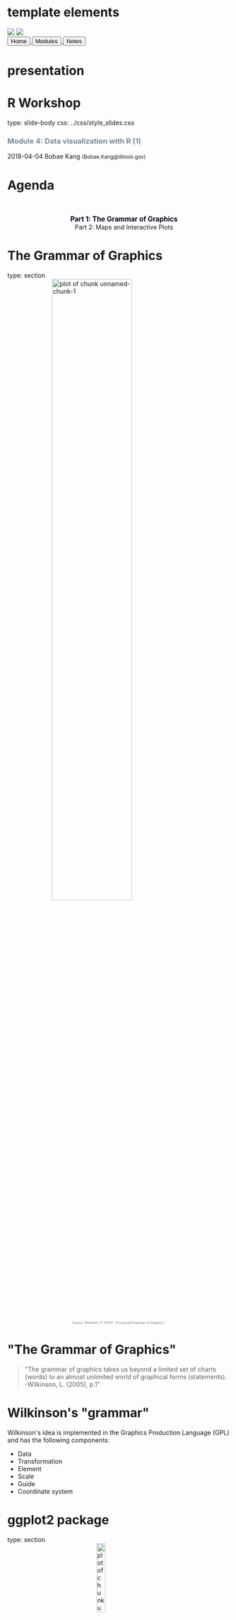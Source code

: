 # template elements
<div class="header"></div>
<div class="footer"></div>
<img src="../images/icjia.png" class="logo"></img>
<img src="../images/il_seal.gif" class="seal"></img>
<div class="buttons">
<a href="../index.html">
  <button type="button">Home</button>
</a>
<a href="../modules.html">
  <button type="button">Modules</button>
</a>
<a href="../notes/module4_notes1.html">
  <button type="button">Notes</button>
</a>
</div>
<link href="https://fonts.googleapis.com/css?family=Oswald" rel="stylesheet">





# presentation
R Workshop
========================================================
type: slide-body
css: ../css/style_slides.css
<h3 style="color: #789">Module 4: Data visualization with R (1)</h3>  
2018-04-04  
Bobae Kang  
<small>(Bobae.Kang@illinois.gov)</small>  


Agenda
========================================================
<div style="text-align:center; margin-top:10%;">
<ul style="list-style: none">
<li style="color: #00061a; font-size: 1.1em; font-weight:700">
  Part 1: The Grammar of Graphics</li>
<li>
  Part 2: Maps and Interactive Plots</li>
</div>


The Grammar of Graphics 
========================================================
type: section
<img src="../images/grammar-of-graphics1.png" title="plot of chunk unnamed-chunk-1" alt="plot of chunk unnamed-chunk-1" width="60%" style="display: block; margin: auto; box-shadow: none;" />
<p style="font-size:0.5em; text-align: center; color: #777;">
Source: Wickham, H. (2010). "A Layered Grammar of Graphics."
</p>



"The Grammar of Graphics"
========================================================
> "The grammar of graphics takes us beyond a limited set of charts (words) to an almost unlimited world of graphical forms (statements). <br>-Wilkinson, L. (2005), p.1"


Wilkinson's "grammar"
========================================================
Wilkinson's idea is implemented in the Graphics Production Language (GPL) and has the following components:

* Data
* Transformation
* Element
* Scale
* Guide
* Coordinate system


ggplot2 package
========================================================
type: section
<img src="../images/ggplot2.png" title="plot of chunk unnamed-chunk-2" alt="plot of chunk unnamed-chunk-2" width="20%" style="display: block; margin: auto; box-shadow: none;" />
<p style="font-size:0.5em; text-align: center; color: #777;">
Source: <a href="https://d33wubrfki0l68.cloudfront.net/0ab849ed51b0b866ef6895c253d3899f4926d397/dbf0f/images/hex-ggplot2.png">tidyverse.com</a>
</p>


Motivation
========================================================
> This article proposes an alternative parameterization of the [graphical] grammar, based around the idea of building up a graphic from multiple layers of data. The grammar differs from Wilkinson's in its arrangement of the components, the development of a hierarchy of defaults, and in that it is embedded inside another programming language.<br>-Wickham, H. (2010), p.4


Comparison
========================================================
<img src="../images/grammar-of-graphics2.png" title="plot of chunk unnamed-chunk-3" alt="plot of chunk unnamed-chunk-3" width="60%" style="display: block; margin: auto; box-shadow: none;" />
<p style="font-size:0.5em; text-align: center; color: #777;">
Source: Wickham, H. (2010). "A Layered Grammar of Graphics."
</p>


Basic components
========================================================
* Data and aesthetic mappings
* Geometic objects
* Labels


Data and aesthetic mappings
========================================================

```r
# data and aesthetics
ggplot(data, mapping = aes(x, y, ...))
```
* `data` is a data frame object (or its variant)
* `mapping` defines aesthetic mappings of data
    * input is an output of the `aes()` function 
    * `x` and `y` are columns in `data` input to be mapped to the x-axis and y-axis
    
    
========================================================
**`aes` components**

|`aes` component |Description        |Input                                                  |
|:---------------|:------------------|:------------------------------------------------------|
|`colour`        |Border color       |Name (`"red"`), rgb specification (`#FF0000`), or `NA` |
|`fill`          |Fill color         |Name (`"red"`), rgb specification (`#FF0000`), or `NA` |
|`shape`         |Shape of a point   |An integer value 0 to 24, or `NA`                      |
|`linetype`      |Linetype           |An integer value 0 to 6 or a string                    |
|`size`          |Size of line/point |A non-negative numeric value                           |
|`alpha`         |Transparency       |A numeric value 0 to 1                                 |


========================================================
<br>
**`ggplot2` aesthetics**
<br><br>
<img src="../images/ggplot2_aesthetics.png" title="plot of chunk unnamed-chunk-6" alt="plot of chunk unnamed-chunk-6" width="80%" style="display: block; margin: auto; box-shadow: none;" />
<p style="font-size:0.5em; text-align: center; color: #777;">
Source: <a href="http://serialmentor.com/dataviz/aesthetic-mapping.html">Figure 1.1</a> in Wilke, C. (n.d).<span style="font-style:italic">Data Visualiation</span>.
</p>


========================================================
<br>
**`shape` values**
<br><br>
<img src="../images/ggplot2_shapes.png" title="plot of chunk unnamed-chunk-7" alt="plot of chunk unnamed-chunk-7" width="60%" style="display: block; margin: auto; box-shadow: none;" />
<p style="font-size:0.5em; text-align: center; color: #777;">
Source: Tidyverse. (n.d.). <a href="http://ggplot2.tidyverse.org/articles/ggplot2-specs.html">"Aesthetic specifications"</a>. <span style="font-style:italic">ggplot2.tidyverse.org</span>.
</p>


========================================================
<br>
**`linetype` values**
<br><br>
<img src="../images/ggplot2_linetypes.png" title="plot of chunk unnamed-chunk-8" alt="plot of chunk unnamed-chunk-8" width="60%" style="display: block; margin: auto; box-shadow: none;" />
<p style="font-size:0.5em; text-align: center; color: #777;">
Source: Tidyverse. (n.d.). <a href="http://ggplot2.tidyverse.org/articles/ggplot2-specs.html">"Aesthetic specifications"</a>. <span style="font-style:italic">ggplot2.tidyverse.org</span>.
</p>


Geometric objects
========================================================

```r
# adding one or more geometric objects
ggplot(data, aes(x, y, ...)) +
  geom_*()

# with geom_specific `aes`
ggplot(data) +
  geom_*(aes(x, y, ...))
```
* There are many geometric objects, or `geom`s for different graph types:
* Each `geom` can take its own `mapping` input
    * Default is inheriting `mapping` input from `ggplot()`
    * All `aes` specifications can be directly provided for each `geom`


========================================================
**Basic `geom`s**

|geom                       |Description              |Input                           |
|:--------------------------|:------------------------|:-------------------------------|
|`geom_histogram`           |Histograms               |Continous `x`                   |
|`geom_bar`                 |Bar plot with frequncies |Discrete `x`                    |
|`geom_col`                 |Bar plot with values     |Discrete x and continuous `y`   |
|`geom_point`               |Points/scattorplots      |Discrete/continuous `x` and `y` |
|`geom_jitter`              |Jittered points          |Discrete/continuous `x` and `y` |
|`geom_line`                |Line plots               |Discrete/continuous x and y     |
|`geom_abline`              |Reference line           |`intercept` and `slope` value   |
|`geom_hline`, `geom_vline` |Reference lines          |`xintercept` or `yintercept`    |


========================================================

```r
# geom histogram example
data <- ispcrime %>% filter(year == 2015, county != "Cook")
ggplot(data, aes(violentCrime)) +
  geom_histogram()
```

![plot of chunk unnamed-chunk-11](module4_slides1-figure/unnamed-chunk-11-1.png)


========================================================

```r
# geom col example
data <- ispcrime %>% filter(county == "Cook") %>% gather("type", "count", murder:aggAssault)
ggplot(data, aes(type, count, fill = type)) +
  geom_col(width = 0.8)
```

![plot of chunk unnamed-chunk-12](module4_slides1-figure/unnamed-chunk-12-1.png)


========================================================

```r
# geom point example
data <- ispcrime %>% filter(county != "Cook") %>% left_join(regions)
ggplot(data, aes(violentCrime, propertyCrime, color = region)) +
  geom_point(aes(size = violentCrime + propertyCrime), alpha = .5)
```

![plot of chunk unnamed-chunk-13](module4_slides1-figure/unnamed-chunk-13-1.png)


========================================================

```r
# geom line example
data <- ispcrime %>% filter(county == "Cook")
ggplot(data, aes(year, violentCrime)) +
  geom_line(color = "maroon", size = 1.5) +
  geom_hline(yintercept = mean(data$violentCrime), linetype = "longdash")
```

![plot of chunk unnamed-chunk-14](module4_slides1-figure/unnamed-chunk-14-1.png)


========================================================
**Other `geom`s**

|geom                      |Description                         |Input                   |
|:-------------------------|:-----------------------------------|:-----------------------|
|`geom_density`            |Smoothed density estimates          |Continous `x`           |
|`geom_density2d`          |Contours of a 2-d density estimates |Continous `x`           |
|`geom_boxplot`            |Box plots                           |Disc. `x` and cont. `y` |
|`geom_smooth`             |Smoothed conditional means          |                        |
|`geom_text`, `geom_label` |Text                                |                        |
|`geom_polygon`            |Polygons                            |                        |

* See [the official reference page](http://ggplot2.tidyverse.org/reference/index.html#section-layer-geoms) for the full list of `geom`s.


Labels
========================================================

```r
# adding labels
plot + labs(title, subtitle, caption, x, y, ...)
```
* Each argument of `labs()` take a character vector of length 1
    * `title` and `subtitle` appear at the top-left.
    * `caption` appears at the bottom-right
    * `x` and `y` are for x-axis and y-axis names
* Adjusting the position and style of labels is handled via `theme()`


========================================================
**alternatively ...**

```r
plot +
  xlab(label) +
  ylab(label) +
  ggtitle(label, subtitle = NULL)
```
* Each argument of the `labs()` can be added with a separate function.
    * `xlab()` is for x-axis name
    * `ylab()` is for y-axis name
    * `ggtitle()` is for plot title and subtitle


========================================================



```r
# a generic example with title, subtitle, and axes names
plot +
  labs(
    title = "This is plot title", subtitle = "This is plot subtitle",
    x = "x-axis here", y = "y-axis here",
    caption = "(and caption...)"
  )
```

![plot of chunk unnamed-chunk-19](module4_slides1-figure/unnamed-chunk-19-1.png)


========================================================

```r
# a title with mathematical expressions
plot +
  ggtitle(label = expression(paste("Another plot title with math expressions like ", pi, " and ", sigma^{2})))
```

![plot of chunk unnamed-chunk-20](module4_slides1-figure/unnamed-chunk-20-1.png)


Additional components
========================================================
* Scales
* Guides
* Facets
* Coordinate systems
* Themes


Scales
========================================================
* Scales control "the details of how data values are translated to visual properties"
* Scale limits
* Position scales (discrete, continuous, datetime)
* Others


========================================================
**Scale limits**

```r
plot +
  xlim(...) +
  ylim(...) +
  lims(...)
```
* `xlim()` changes x-axis limits
* `ylim()` changes y-axis limits
* `lims()` is a general function to change limits
* `...` in `xlim()` and `ylim()` are numeric values to set lower and upper limit for the corresponding axis
* `...` in `lims()` is a name-value pair, where the name is an aesthetic and the value is either a length-2 numeric, a character, a factor, or a datetime 


========================================================

```r
# limit x axis to 2000 at the top;
# this removes points with violentCrime > 2000
plot + xlim(NA, 2000)
```

![plot of chunk unnamed-chunk-22](module4_slides1-figure/unnamed-chunk-22-1.png)


========================================================
**Position scales (continuous)**

```r
scale_x_continuous(..., expand = waiver(), trans = "identity", position = "bottom")
scale_y_continuous(..., expand = waiver(), trans = "identity", position = "left")

# shortcuts for common transformations
scale_x_log10(...)
scale_y_log10(...)

scale_x_sqrt(...)
scale_y_sqrt(...)

scale_x_reverse(...)
scale_y_reverse(...)
```


========================================================
**Common scale_* arguments**

|Argument |Description                                                                            |
|:--------|:--------------------------------------------------------------------------------------|
|`name`   |a name of the scale, used as the axis label or the legend title                        |
|`breaks` |controls the breaks in the guide, which can be a character vector                      |
|`labels` |controls the lable for each break; its input must be the same length as `breaks` input |
|`limits` |a character vector specifying the data range for the scale                             |

========================================================
**Position scales (discrete)**

```r
scale_x_discrete(..., expand = waiver(), position = "bottom")
scale_y_discrete(..., expand = waiver(), position = "left")
```

**Position scales (datetime)**

```r
scale_x_date(...)
scale_y_date(...)

scale_x_datetime(...)
scale_y_datetime(...)

scale_x_time(...)
scale_y_time(...)
```


========================================================

```r
# apply the log 10 scale to the y-axis 
plot + scale_y_log10()
```

![plot of chunk unnamed-chunk-27](module4_slides1-figure/unnamed-chunk-27-1.png)


========================================================
**Custom scale "manuals"**

```r
scale_*_manual(name, breaks, labels, limits, ..., values)
```
* Scale manuals is used to create my own discrete scale
* "Manual" is available for:
    * `colour`
    * `fill`
    * `size`
    * `shape`
    * `linetype`
    * `alpha`


========================================================

```r
plot + scale_color_manual(
  name = "",
  breaks = c("Central", "Northern", "Southern"),
  labels = c("Central region", "Northern region", "Southern region"),
  values = c("#00ffff", "#ffff00", "#ff00ff")
)
```

![plot of chunk unnamed-chunk-29](module4_slides1-figure/unnamed-chunk-29-1.png)

========================================================
**Other custom scales**

`ggplot2` offers many more functions to customize scales.

See the full documentation on scales [here](http://ggplot2.tidyverse.org/reference/#section-scales).


Guides
========================================================

```r
guides(...)
guide_legend(...)
guide_colourbar() # equivalent to guide_colorbar()
```
* `guides` can be used to set (or remove) guides for each scale
* `guide_legend()` can be used to specify the legend components for each visual properties (e.g. `colour`, `size`, `alpha`, etc.)
* `guide_colourbar()` or `guide_colorbar()` controls the continous color bar
* `guide_legned()` and `guide_colourbar()` can be used as an input for each scale argument in `guide()`


========================================================

```r
plot + guides(
  colour = guide_legend(title = "Region", title.position = "bottom"),
  size = FALSE
)
```

![plot of chunk unnamed-chunk-31](module4_slides1-figure/unnamed-chunk-31-1.png)



Coordinate systems
========================================================

```r
plot + coord_cartesian()
```

* The default system is `coord_cartesian`
  * Can be tweatked with: `coord_fixed`, `coord_flip`, `coord_map` and `coord_trans`
* An alternative, polar coordiante system can be used with `coord_polar`
  * Most commonly used for creating a pie chart


========================================================




```r
# default plot
plot
```

![plot of chunk unnamed-chunk-34](module4_slides1-figure/unnamed-chunk-34-1.png)


========================================================

```r
# with coord_flip()
plot + coord_flip()
```

![plot of chunk unnamed-chunk-35](module4_slides1-figure/unnamed-chunk-35-1.png)


========================================================

```r
# pie chart with coord_polar()
ggplot(ispcrime %>% filter(county == "Cook") %>% gather("type", "count", murder:aggAssault), aes("", count, fill = type)) +
  geom_col(width = 1) +
  coord_polar("y")
```

![plot of chunk unnamed-chunk-36](module4_slides1-figure/unnamed-chunk-36-1.png)


Facets
========================================================

```r
plot + facet_grid(facets, scales, ...)
plot + facet_wrap(facets, nrow, ncol, scales, ...)
```
* A great way to visualize multi-dimensional data as a series of 2D graphes
* `facets` input takes a "formula" according to which the faceting is applied


========================================================
**facet_grid vs facet_wrap**

* `facet_grid()` and `facet_wrap()` are mostly similar to each other
* However, they differ where:
    * `facet_grid()` facets the plot with a variable in a single direction (horizontal or vertical)
    * `facet_wrap()` simply places the facets next to each other and wraps them accoridng to the provided number of columns and/or rows.


========================================================
**facet formulas**

|Type |Formula               |Description                          |
|:----|:---------------------|:------------------------------------|
|Grid |`facet_grid(. ~ x)`   |Facet horizontally across `x` values |
|Grid |`facet_grid(y ~ .)`   |Facet vertically across `y` values   |
|Grid |`facet_grid(y ~ x)`   |Facet 2-dimensionally                |
|Wrap |`facet_wrap(~ x)`     |Facet across `x` values              |
|Wrap |`facet_wrap(~ x + y)` |Facet across `x` and `y` values      |


========================================================




```r
# facet_grid horizontal
plot + facet_grid(. ~ region)
```

![plot of chunk unnamed-chunk-40](module4_slides1-figure/unnamed-chunk-40-1.png)


========================================================

```r
# facet_grid horizontal with free scales
plot + facet_grid(. ~ region, scales = "free")
```

![plot of chunk unnamed-chunk-41](module4_slides1-figure/unnamed-chunk-41-1.png)


========================================================

```r
# facet_grid vertical
plot + facet_grid(year ~ .)
```

![plot of chunk unnamed-chunk-42](module4_slides1-figure/unnamed-chunk-42-1.png)


========================================================

```r
# facet_grid two-dimensional
plot + facet_grid(year ~ region)
```

![plot of chunk unnamed-chunk-43](module4_slides1-figure/unnamed-chunk-43-1.png)


========================================================

```r
# facet wrap
plot + facet_wrap(~ year)
```

![plot of chunk unnamed-chunk-44](module4_slides1-figure/unnamed-chunk-44-1.png)


========================================================

```r
# facet wrap with specified nrow/ncol
plot + facet_wrap(~ year, ncol = 3)
```

![plot of chunk unnamed-chunk-45](module4_slides1-figure/unnamed-chunk-45-1.png)


========================================================

```r
# facet wrap with multiple variables
plot + facet_wrap(~ year + region, ncol = 3)
```

![plot of chunk unnamed-chunk-46](module4_slides1-figure/unnamed-chunk-46-1.png)


Themes
========================================================

```r
# themes
plot + theme_gray(base_size = 11, base_family = "")
```
* `ggplot2` offers several predefined themes
    * the default theme is `theme_gray()` (or `theme_grey()`)
    * `base_size` controls the base font size
    * `base_family` controls the base font family ("serif", "sans", "mono")
* `ggthemes` pacakge offers additional predefined themes


========================================================


```r
plot + theme_gray() # this is the default
```

![plot of chunk unnamed-chunk-49](module4_slides1-figure/unnamed-chunk-49-1.png)


========================================================

```r
plot + theme_bw()
```

![plot of chunk unnamed-chunk-50](module4_slides1-figure/unnamed-chunk-50-1.png)


========================================================

```r
plot + theme_linedraw()
```

![plot of chunk unnamed-chunk-51](module4_slides1-figure/unnamed-chunk-51-1.png)


========================================================

```r
plot + theme_light()
```

![plot of chunk unnamed-chunk-52](module4_slides1-figure/unnamed-chunk-52-1.png)


========================================================

```r
plot + theme_dark()
```

![plot of chunk unnamed-chunk-53](module4_slides1-figure/unnamed-chunk-53-1.png)


========================================================

```r
plot + theme_minimal()
```

![plot of chunk unnamed-chunk-54](module4_slides1-figure/unnamed-chunk-54-1.png)


========================================================

```r
plot + theme_classic()
```

![plot of chunk unnamed-chunk-55](module4_slides1-figure/unnamed-chunk-55-1.png)


========================================================

```r
plot + theme_void()
```

![plot of chunk unnamed-chunk-56](module4_slides1-figure/unnamed-chunk-56-1.png)


========================================================

```r
plot + ggthemes::theme_economist()
```

![plot of chunk unnamed-chunk-57](module4_slides1-figure/unnamed-chunk-57-1.png)


========================================================

```r
plot + ggthemes::theme_fivethirtyeight()
```

![plot of chunk unnamed-chunk-58](module4_slides1-figure/unnamed-chunk-58-1.png)


========================================================

```r
plot + ggthemes::theme_hc()
```

![plot of chunk unnamed-chunk-59](module4_slides1-figure/unnamed-chunk-59-1.png)


========================================================

```r
plot + ggthemes::theme_solarized()
```

![plot of chunk unnamed-chunk-60](module4_slides1-figure/unnamed-chunk-60-1.png)


========================================================

```r
plot + theme(...)
```
* `theme` has arguments to control and motify individual components of a plot theme:
    * all line, rectangular, text and title elements
    * aspect ratio of the panel
    * axis title, text, ticks, and lines
    * legend background, margin, text, title, position, and more
    * panel aspect ratio, border, and grid lines
    * and more
* Read the full documentation [here](http://ggplot2.tidyverse.org/reference/theme.html)


ggplot2 resources
========================================================
* `ggplot2` official [reference](http://ggplot2.tidyverse.org/reference/index.html)
* ["Data Visualization Cheat Sheet"](https://github.com/rstudio/cheatsheets/raw/master/data-visualization-2.1.pdf) by RStudio
* [*R Graphics Cookbook*](http://www.cookbook-r.com/Graphs/) by Winston Chang
* [`ggplot2` tutorials in *r-statistics.co*](http://r-statistics.co/ggplot2-Tutorial-With-R.html) by Selva Prabhakaran
* Extending `ggplot2`:
    * [*`ggplot2` extentions*](http://www.ggplot2-exts.org/index.html) website by Daniel Emaasit


Questions?
========================================================
type: section
<img src="https://media.tenor.com/images/4ea52aade3c0ee8cdf2ec81f0dae34ff/tenor.gif" title="plot of chunk unnamed-chunk-62" alt="plot of chunk unnamed-chunk-62" width="40%" style="display: block; margin: auto; box-shadow: none;" />
<p style="font-size:0.5em; text-align:center; color: #777;">
Source: <a href="https://tenor.com/view/mario-question-block-super-mario-gif-7732885">tenor.com</a>
</p>


========================================================
References
<ul style="font-size: 0.6em; list-style-type:none">
  <li>Grolemund, G. & Wickham, H. (2017).<a href="http://r4ds.had.co.nz/data-visualisation.html">"Data visualization"</a>. <span style="font-style:italic">R for Data Science</span></li>
  <li>Tidyverse. (n.d.). <a href="http://ggplot2.tidyverse.org/reference">"References"</a>. <span style="font-style:italic">ggplot2.tidyverse.org</span></li>
  <li>Wickham, H. (2010). "A Layered Grammar of Graphics". <span style="font-style:italic">Journal of Computational and Graphical Statistics 19(1)</span>:3-28.</li>
  <li>Wilkinson, L. (2005). <span style="font-style:italic">The Grammar of Graphics</span>.</li>
  <li>Wilkinson, L., Rope, D., Carr, D. & Rubin, M. (2000). "The Language of Graphics". <span style="font-style:italic">Journal of Computational and Graphical Statistics 9(3)</span>:530-543.</li>
</ul>


========================================================
type: section
<img src="../images/pause.png" title="plot of chunk unnamed-chunk-63" alt="plot of chunk unnamed-chunk-63" width="45%" style="display: block; margin: auto; box-shadow: none;" />
<p style="font-size:0.5em; text-align:center; color: #777;">
Source: <a href="https://www.wikimedia.org">Wikimedia.org</a>
</p>

